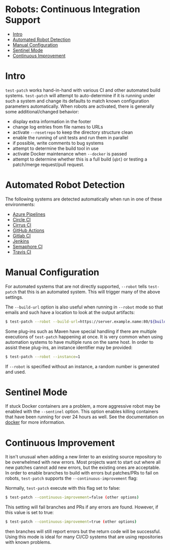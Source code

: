 <!---
  Licensed to the Apache Software Foundation (ASF) under one
  or more contributor license agreements.  See the NOTICE file
  distributed with this work for additional information
  regarding copyright ownership.  The ASF licenses this file
  to you under the Apache License, Version 2.0 (the
  "License"); you may not use this file except in compliance
  with the License.  You may obtain a copy of the License at

    http://www.apache.org/licenses/LICENSE-2.0

  Unless required by applicable law or agreed to in writing,
  software distributed under the License is distributed on an
  "AS IS" BASIS, WITHOUT WARRANTIES OR CONDITIONS OF ANY
  KIND, either express or implied.  See the License for the
  specific language governing permissions and limitations
  under the License.
-->

# Robots: Continuous Integration Support

<!-- MarkdownTOC levels="1,2" autolink="true" indent="  " bullets="*" bracket="round" -->

* [Intro](#intro)
* [Automated Robot Detection](#automated-robot-detection)
* [Manual Configuration](#manual-configuration)
* [Sentinel Mode](#sentinel-mode)
* [Continuous Improvement](#continuous-improvement)

<!-- /MarkdownTOC -->

# Intro

`test-patch` works hand-in-hand with various CI and other automated build systems.  `test-patch` will attempt to auto-determine if it is running under such a system and change its defaults to match known configuration parameters automatically. When robots are activated, there is generally some additional/changed behavior:

* display extra information in the footer
* change log entries from file names to URLs
* activate `--resetrepo` to keep the directory structure clean
* enable the running of unit tests and run them in parallel
* if possible, write comments to bug systems
* attempt to determine the build tool in use
* activate Docker maintenance when `--docker` is passed
* attempt to determine whether this is a full build (`qbt`) or testing a patch/merge request/pull request.

# Automated Robot Detection

The following systems are detected automatically when run in one of these environments:

* [Azure Pipelines](azurepipelines)
* [Circle CI](circleci)
* [Cirrus CI](cirrusci)
* [GitHub Actions](githubactions)
* [Gitlab CI](gitlabci)
* [Jenkins](jenkins)
* [Semaphore CI](semaphoreci)
* [Travis CI](travisci)

# Manual Configuration

For automated systems that are not directly supported, `--robot` tells `test-patch` that this is an automated system.  This will trigger many of the above settings.

The `--build-url` option is also useful when running in `--robot` mode so that emails and such
have a location to look at the output artifacts:

```bash
$ test-patch --robot --build-url=https://server.example.name:80/${buildnumber}/
```

Some plug-ins such as Maven have special handling if there are multiple executions of `test-patch` happening at once.  It is very common when using automation systems to have multiple runs on the same host. In order to assist these plug-ins, an instance identifier may be provided:

```bash
$ test-patch --robot --instance=1
```

If `--robot` is specified without an instance, a random number is generated and used.

# Sentinel Mode

If stuck Docker containers are a problem, a more aggressive robot may be enabled with the `--sentinel` option.  This option
enables killing containers that have been running for over 24 hours as well. See the documentation on [docker](../docker)
for more information.

# Continuous Improvement

It isn't unusual when adding a new linter to an existing source repository to be overwhelmed with new errors.
Most projects want to start out where all new patches cannot add new errors, but the existing ones are
acceptable.  In order to enable branches to build with errors but patches/PRs to fail on robots,
`test-patch` supports the `--continuous-improvement` flag:

Normally, `test-patch` execute with this flag set to false:

```bash
$ test-patch --continuous-improvement=false (other options)
```

This setting will fail branches and PRs if any errors are found. However, if this value is set to true:

```bash
$ test-patch --continuous-improvement=true (other options)
```

then branches will still report errors but the return code will be successful.  Using this mode is ideal for
many CI/CD systems that are using repositories with known problems.
